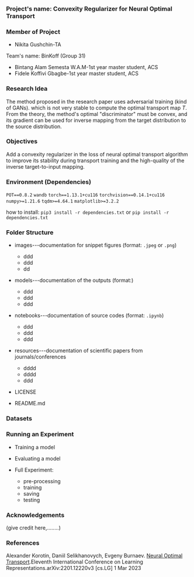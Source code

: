 ### **Project's name: Convexity Regularizer for Neural Optimal Transport**

### **Member of Project**
- Nikita Gushchin-TA

Team's name: BinKoff (Group 31)
- Bintang Alam Semesta W.A.M-1st year master student, ACS
- Fidele Koffivi Gbagbe-1st year master student, ACS
 
### **Research Idea**
The method proposed in the research paper uses adversarial training (kind of GANs). which is not very stable to compute the optimal transport map $T$. From the theory, the method's optimal "discriminator" must be convex, and its gradient can be used for inverse mapping from the target distribution to the source distribution.

### **Objectives**
Add a convexity regularizer in the loss of neural optimal transport algorithm to improve its stability during transport training and the high-quality of the inverse target-to-input mapping.

### **Environment (Dependencies)**
`POT==0.8.2`
`wandb`
`torch==1.13.1+cu116`
`torchvision==0.14.1+cu116`
`numpy>=1.21.6`
`tqdm>=4.64.1`
`matplotlib>=3.2.2`

how to install:
`pip3 install -r dependencies.txt`
or
`pip install -r dependencies.txt`

### **Folder Structure**
- images---documentation for snippet figures (format: `.jpeg` or `.png`)
   - ddd
   - ddd
   - dd
   
- models---documentation of the outputs (format:) 
  - ddd
  - ddd
  - ddd

- notebooks---documentation of source codes (format: `.ipynb`)
  - ddd
  - ddd
  - ddd

- resources---documentation of scientific papers from journals/conferences
  - dddd
  - dddd
  - ddd

- LICENSE
- README.md

### **Datasets**

### **Running an Experiment**
- Training a model

- Evaluating a model

- Full Experiment:
  - pre-processing
  - training
  - saving
  - testing


### **Acknowledgements**
(give credit here,........)

### **References**
Alexander Korotin, Daniil Selikhanovych, Evgeny Burnaev. [Neural Optimal Transport](https://arxiv.org/pdf/2201.12220.pdf).Eleventh International Conference on Learning Representations.arXiv:2201.12220v3 [cs.LG] 1 Mar 2023
